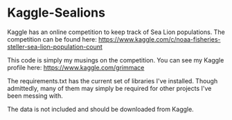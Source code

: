 # Kaggle-Sealions

Kaggle has an online competition to keep track of Sea Lion populations. The competition can be found here:
https://www.kaggle.com/c/noaa-fisheries-steller-sea-lion-population-count

This code is simply my musings on the competition. You can see my Kaggle profile here:
https://www.kaggle.com/grimmace

The requirements.txt has the current set of libraries I've installed. Though admittedly, many of them may simply be required for other projects I've been messing with.

The data is not included and should be downloaded from Kaggle.
